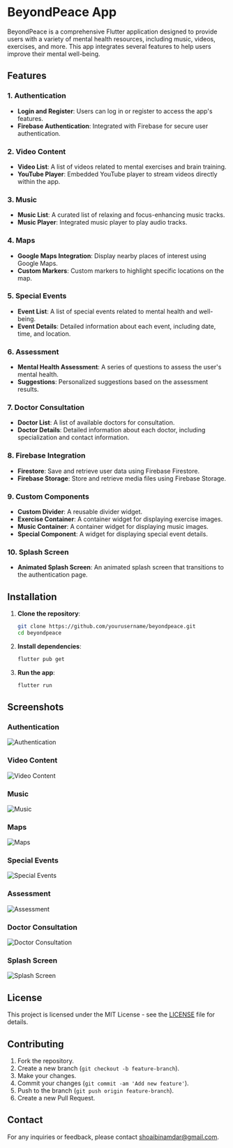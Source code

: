 # BeyondPeace App

BeyondPeace is a comprehensive Flutter application designed to provide users with a variety of mental health resources, including music, videos, exercises, and more. This app integrates several features to help users improve their mental well-being.

## Features

### 1. Authentication
- **Login and Register**: Users can log in or register to access the app's features.
- **Firebase Authentication**: Integrated with Firebase for secure user authentication.

### 2. Video Content
- **Video List**: A list of videos related to mental exercises and brain training.
- **YouTube Player**: Embedded YouTube player to stream videos directly within the app.

### 3. Music
- **Music List**: A curated list of relaxing and focus-enhancing music tracks.
- **Music Player**: Integrated music player to play audio tracks.

### 4. Maps
- **Google Maps Integration**: Display nearby places of interest using Google Maps.
- **Custom Markers**: Custom markers to highlight specific locations on the map.

### 5. Special Events
- **Event List**: A list of special events related to mental health and well-being.
- **Event Details**: Detailed information about each event, including date, time, and location.

### 6. Assessment
- **Mental Health Assessment**: A series of questions to assess the user's mental health.
- **Suggestions**: Personalized suggestions based on the assessment results.

### 7. Doctor Consultation
- **Doctor List**: A list of available doctors for consultation.
- **Doctor Details**: Detailed information about each doctor, including specialization and contact information.

### 8. Firebase Integration
- **Firestore**: Save and retrieve user data using Firebase Firestore.
- **Firebase Storage**: Store and retrieve media files using Firebase Storage.

### 9. Custom Components
- **Custom Divider**: A reusable divider widget.
- **Exercise Container**: A container widget for displaying exercise images.
- **Music Container**: A container widget for displaying music images.
- **Special Component**: A widget for displaying special event details.

### 10. Splash Screen
- **Animated Splash Screen**: An animated splash screen that transitions to the authentication page.

## Installation

1. **Clone the repository**:
    ```sh
    git clone https://github.com/yourusername/beyondpeace.git
    cd beyondpeace
    ```

2. **Install dependencies**:
    ```sh
    flutter pub get
    ```

3. **Run the app**:
    ```sh
    flutter run
    ```

## Screenshots

### Authentication
![Authentication](path/to/authentication_image.png)

### Video Content
![Video Content](path/to/video_content_image.png)

### Music
![Music](path/to/music_image.png)

### Maps
![Maps](path/to/maps_image.png)

### Special Events
![Special Events](path/to/special_events_image.png)

### Assessment
![Assessment](path/to/assessment_image.png)

### Doctor Consultation
![Doctor Consultation](path/to/doctor_consultation_image.png)

### Splash Screen
![Splash Screen](path/to/splash_screen_image.png)

## License

This project is licensed under the MIT License - see the [LICENSE](LICENSE) file for details.

## Contributing

1. Fork the repository.
2. Create a new branch (`git checkout -b feature-branch`).
3. Make your changes.
4. Commit your changes (`git commit -am 'Add new feature'`).
5. Push to the branch (`git push origin feature-branch`).
6. Create a new Pull Request.

## Contact

For any inquiries or feedback, please contact [shoaibinamdar@gmail.com](mailto:shoaibinamdar14@gmail.com).
